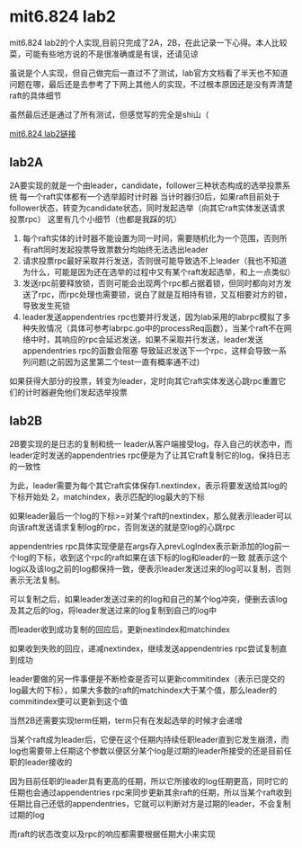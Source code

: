 # mit6.824 lab2
mit6.824 lab2的个人实现,目前只完成了2A，2B，在此记录一下心得。本人比较菜，可能有些地方说的不是很准确或是有误，还请见谅

虽说是个人实现，但自己做完后一直过不了测试，lab官方文档看了半天也不知道问题在哪，最后还是去参考了下网上其他人的实现，不过根本原因还是没有弄清楚raft的具体细节

虽然最后还是通过了所有测试，但感觉写的完全是shi山（

[mit6.824 lab2链接](http://nil.csail.mit.edu/6.824/2021/labs/lab-raft.html)


## lab2A
2A要实现的就是一个由leader，candidate，follower三种状态构成的选举投票系统
每一个raft实体都有一个选举超时计时器
当计时器归0后，如果raft目前处于follower状态，转变为candidate状态，同时发起选举（向其它raft实体发送请求投票rpc）
这里有几个小细节（也都是我踩的坑）
1. 每个raft实体的计时器不能设置为同一时间，需要随机化为一个范围，否则所有raft同时发起投票导致票数分均始终无法选出leader
2. 请求投票rpc最好采取并行发送，否则很可能导致选不上leader（我也不知道为什么，可能是因为还在选举的过程中又有某个raft发起选举，和上一点类似）
3. 发送rpc前要释放锁，否则可能会出现两个rpc都占据着锁，但同时都向对方发送了rpc，而rpc处理也需要锁，说白了就是互相持有锁，又互相要对方的锁，导致发生死锁
4. leader发送appendentries rpc也要并行发送，因为lab采用的labrpc模拟了多种失败情况（具体可参考labrpc.go中的processReq函数），当某个raft不在网络中时，其响应的rpc会延迟发送，如果不采取并行发送，leader发送appendentries rpc的函数会阻塞
导致延迟发送下一个rpc，这样会导致一系列问题(之前因为这里第二个test一直有概率通不过)

如果获得大部分的投票，转变为leader，定时向其它raft实体发送心跳rpc重置它们的计时器避免他们发起选举投票


## lab2B  
2B要实现的是日志的复制和统一
leader从客户端接受log，存入自己的状态中，而leader定时发送的appendentries rpc便是为了让其它raft复制它的log，保持日志的一致性

为此，leader需要为每个其它raft实体保存1.nextindex，表示将要发送给其log的下标开始处 2，matchindex，表示匹配的log最大的下标

如果leader最后一个log的下标>=对某个raft的nextindex，那么就表示leader可以向该raft发送请求复制log的rpc，否则发送的就是空log的心跳rpc

appendentries rpc具体实现便是在args存入prevLogIndex表示新添加的log前一个log的下标，收到这个rpc的raft如果在该下标的log和leader的一致
就表示这个log以及该log之前的log都保持一致，便表示leader发送过来的log可以复制，否则表示无法复制。

可以复制之后，如果leader发送过来的的log和自己的某个log冲突，便删去该log及其之后的log，将leader发送过来的log复制到自己的log中

而leader收到成功复制的回应后，更新nextindex和matchindex

如果收到失败的回应，递减nextindex，继续发送appendentries rpc尝试复制直到成功

leader要做的另一件事便是不断检查是否可以更新commitindex（表示已提交的log最大的下标），如果大多数的raft的matchindex大于某个值，那么leader的commitindex便可以更新到这个值

当然2B还需要实现term任期，term只有在发起选举的时候才会递增

当某个raft成为leader后，它便在这个任期内持续任职leader直到它发生崩溃，而log也需要带上任期这个参数以便区分某个log是过期的leader所接受的还是目前任职的leader接收的

因为目前任职的leader具有更高的任期，所以它所接收的log任期更高，同时它的任期也会通过appendentries rpc来同步更新其余raft的任期，所以当某个raft收到任期比自己还低的appendentries，它就可以判断对方是过期的leader，不会复制过期的log

而raft的状态改变以及rpc的响应都需要根据任期大小来实现


